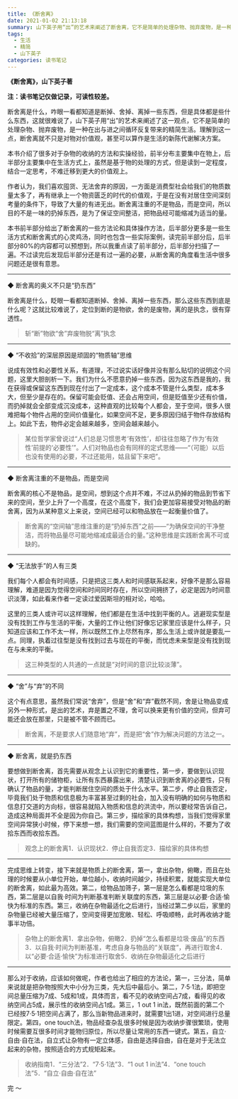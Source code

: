 ```yaml
---
title: 《断舍离》
date: 2021-01-02 21:13:18
summary: 山下英子用“出”的艺术来阐述了断舍离，它不是简单的处理杂物、抛弃废物，是一种在出与进之间循环反复带来的精简生活。
tags:
  - 生活
  - 精简
  - 山下英子
categories: 读书笔记
---
```


**《断舍离》，山下英子著**

**注：读书笔记仅做记录，可读性较差。**

断舍离是什么，咋眼一看都知道是断掉、舍掉、离掉一些东西，但是具体都是些什么东西，这就很难说了，山下英子用“出”的艺术来阐述了这一观点，它不是简单的处理杂物、抛弃废物，是一种在出与进之间循环反复带来的精简生活。理解到这一点，断舍离就不只是对物对价值观，甚至可以算作是生活的新陈代谢解决方案。

本书介绍了很多对于杂物的收纳的方法和实操经验，前半分布主要集中在物上，后半部分主要集中在生活方式上，虽然是基于物的处理的方式，但是读到一定程度，结合一定思考，不难迁移到更大的价值观上。

作者认为，我们喜欢囤货、无法舍弃的原因，一方面是消费型社会给我们的物质数量太多了，再有继承上一个物资匮乏的时代的价值观，于是在没有对居住空间深刻考量的条件下，导致了大量的有进无出。断舍离注重的不是物品，而是空间，所以目的不是一味的扔掉东西，是为了保证空间整洁，把物品经可能缩减为适当的量。

本书前半部分给出了断舍离的一些方法论和具体操作方法，后半部分更多是一些生活方式和断舍离式的心灵鸡汤，同时也包含一些实际案例，读完前半部分后，后半部分80%的内容都可以预想到，所以我重点读了前半部分，后半部分扫描了一遍。不过读完后发现后半部分还是有过一遍的必要，从断舍离的角度看生活中很多问题还是很有意思。

---

◆ 断舍离的奥义不只是“扔东西”

断舍离是什么，眨眼一看都知道断掉、舍掉、离掉一些东西，那么这些东西到底是什么呢？这就比较难说了，定位到断的是物欲，舍的是废物，离的是执念，很有穿透性。

> 斩“断”物欲“舍”弃废物脱“离”执念

---

◆ “不收拾”的深层原因是顽固的“物质轴”思维

说成有效性和必要性关系，有道理，不过说实话好像并没有那么贴切的说明这个问题，这里大胆剖析一下。我们为什么不愿意扔掉一些东西，因为这东西是我的，我在获得或保留这东西到现在付出了一定成本，这个成本不管是什么类型，成本多大，但至少是存在的。保留可能会贬值、还会占用空间，但是贬值至少还有价值，而扔掉就会全部变成沉没成本，这种直观的比较每个人都会，至于空间，很多人很难把每个物件占用的空间价值量化，如果空间不足，更多原因归结于物件存放结构上。如此下去，物件必定会越来越多，空间会越来越小。

> 某位哲学家曾说过“人们总是习惯思考‘有效性’，却往往忽略了作为‘有效性’前提的‘必要性’”。人们对物品也会有同样的定式思维——“（可能）以后也没有使用的必要，不过还能用，姑且留下来吧”。

---

◆ 断舍离注重的不是物品，而是空间

断舍离的核心不是物品，是空间，想到这个点并不难，不过从扔掉的物品到节省下来的空间，至少上升了一个高度，在这个高度下，我们会更加容易接受对物品的断舍离，因为从某种意义上来说，空间已经可以和物品放在一起衡量价值了。

> 断舍离的“空间轴”思维注重的是“扔掉东西”之前——“为确保空间的干净整洁，而将物品量尽可能地缩减成最适合的量。”这种思维是实践断舍离不可或缺的。

---

◆ “无法放手”的人有三类

我们每个人都会有时间感，只是把这三类人和时间感联系起来，好像不是那么容易理解，难道是因为觉得空间和时间同时存在，所以空间拥挤了，必定是因为时间意识淡薄，如此看来作者一定读过爱因斯坦的相对论，哈哈。

这里的三类人或许可以这样理解，他们都是在生活中找到平衡的人。逃避现实型是没有找到工作与生活的平衡，大量的工作让他们好像忘记家里应该是什么样子，只知道应该和工作不太一样，所以既然工作上尽然有序，那么生活上或许就是要乱一点。同理，执着过往型是没有找到过去与现在的平衡，而忧虑未来型是没有找到现在与未来的平衡。

> 这三种类型的人共通的一点就是“对时间的意识比较淡薄”。

---

◆ “舍”与“弃”的不同

这个有点意思，虽然我们常说“舍弃”，但是“舍”和“弃”截然不同，舍是让物品变成另外一种形式，是出的艺术，弃是置之不理，舍可以换来更有价值的空间，但弃可能还会放在那里，只是被不管不顾而已。

> 断舍离，不是要求人们随意地“弃”，而是把“舍”作为解决问题的方法之一。

---

◆ 断舍离，就是扔东西

要想做到断舍离，首先需要从观念上认识到它的重要性，第一步，要做到认识现状，打开所有的储物柜，让所有东西暴露出来，清楚认识到断舍离的必要性，只有确认了物品的量，才能判断居住空间的质处于什么水平。第二步，停止自我否定，毕竟我们处于物质和信息极为丰富甚至过剩的社会，加入没有明确的如何与物质和信息打交道的方向标，很容易就陷入物质和信息的洪流中，所以要经常告诉自己，造成这种局面并不全是因为你自己。第三步，描绘家的具体构想，当我们觉得家里空间异常狭小时候，停下来想一想，我们需要的空间蓝图是什么样的，不要为了收拾东西而收拾东西。

> 观念上的断舍离1．认识现状2．停止自我否定3．描绘家的具体构想

---

完成思维上转变，接下来就是物质上的断舍离，第一，拿出杂物，俯瞰，而且在处理的时候要从小单位开始，单位越小，收纳时间越少，持续积累，就能实现大单位的断舍离，如此最为高效。第二，给物品加筛子，第一层是怎么看都是垃圾的东西，第二层是以自我·时间为判断基准判断关联度的东西，第三层是以必要·合适·愉快为标准的东西。第三，收纳在杂物最适化之后进行，当经过第二步以后，家里的杂物量已经被大量压缩了，空间变得更加宽敞、轻松、呼吸顺畅，此时再收纳才能事半功倍。

> 杂物上的断舍离1．拿出杂物，俯瞰2．扔掉“怎么看都是垃圾·废品”的东西3．以自我·时间为判断基准，考虑自身与物品的“关联度”，再进行取舍4．以“必要·合适·愉快”为标准进行取舍5．收纳在杂物最适化之后进行

---

那么对于收纳，应该如何做呢，作者也给出了相应的方法论，第一，三分法，简单来说就是把杂物按照大中小分为三类，先大后中最后小。第二，7·5·1法，即把空间总量压缩为7成、5成和1成，具体而言，看不见的收纳空间占7成，看得见的收纳空间占5成，展示性的收纳空间占1成。第三，1 out 1 in法，既然前面的第二个已经按7·5·1把空间占满了，那么当新物品进来时，就需要1出1进，对空间进行总量限定。第四，one touch法，物品经查杂乱很多时候是因为收纳步骤很繁琐，使用时候需要互很多时间才能物归原位，所以尽量让常用的东西一键式。第五，自立·自由·自在法，自立式让杂物有一定立体感，自由是选择自由，自在是对于无法立起来的杂物，按照适合的方式规矩起来。

> 收纳指南1．“三分法”2．“7·5·1法”3．“1 out 1 in法”4．“one touch法”5．“自立·自由·自在法”



完 ～

